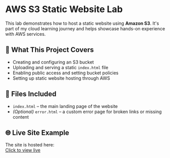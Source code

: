 # AWS S3 Static Website Lab

This lab demonstrates how to host a static website using **Amazon S3**. It's part of my cloud learning journey and helps showcase hands-on experience with AWS services.

## 📌 What This Project Covers
- Creating and configuring an S3 bucket
- Uploading and serving a static `index.html` file
- Enabling public access and setting bucket policies
- Setting up static website hosting through AWS

## 🧪 Files Included
- `index.html` – the main landing page of the website
- *(Optional)* `error.html` – a custom error page for broken links or missing content

## 🌐 Live Site Example
The site is hosted here:  
[Click to view live](http://your-bucket-name.s3-website-region.amazonaws.com)
